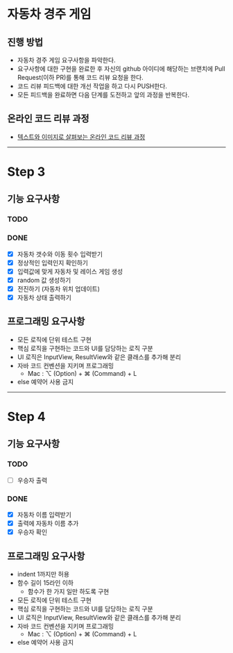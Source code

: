 # 자동차 경주 게임
## 진행 방법
* 자동차 경주 게임 요구사항을 파악한다.
* 요구사항에 대한 구현을 완료한 후 자신의 github 아이디에 해당하는 브랜치에 Pull Request(이하 PR)를 통해 코드 리뷰 요청을 한다.
* 코드 리뷰 피드백에 대한 개선 작업을 하고 다시 PUSH한다.
* 모든 피드백을 완료하면 다음 단계를 도전하고 앞의 과정을 반복한다.

## 온라인 코드 리뷰 과정
* [텍스트와 이미지로 살펴보는 온라인 코드 리뷰 과정](https://github.com/next-step/nextstep-docs/tree/master/codereview)

------
# Step 3
## 기능 요구사항
### TODO

### DONE
* [X] 자동차 갯수와 이동 횟수 입력받기
* [X] 정상적인 입력인지 확인하기
* [X] 입력값에 맞게 자동차 및 레이스 게임 생성
* [X] random 값 생성하기
* [X] 전진하기 (자동차 위치 업데이트)
* [X] 자동차 상태 출력하기

## 프로그래밍 요구사항
- 모든 로직에 단위 테스트 구현
- 핵심 로직을 구현하는 코드와 UI를 담당하는 로직 구분
- UI 로직은 InputView, ResultView와 같은 클래스를 추가해 분리
- 자바 코드 컨벤션을 지키며 프로그래밍
  - Mac : ⌥ (Option) + ⌘ (Command) + L
- else 예약어 사용 금지

------
# Step 4
## 기능 요구사항
### TODO
* [ ] 우승자 출력

### DONE
* [X] 자동차 이름 입력받기
* [X] 출력에 자동차 이름 추가
* [X] 우승자 확인

## 프로그래밍 요구사항
- indent 1까지만 허용
- 함수 길이 15라인 이하
  - 함수가 한 가지 일만 하도록 구현
- 모든 로직에 단위 테스트 구현
- 핵심 로직을 구현하는 코드와 UI를 담당하는 로직 구분
- UI 로직은 InputView, ResultView와 같은 클래스를 추가해 분리
- 자바 코드 컨벤션을 지키며 프로그래밍
  - Mac : ⌥ (Option) + ⌘ (Command) + L
- else 예약어 사용 금지